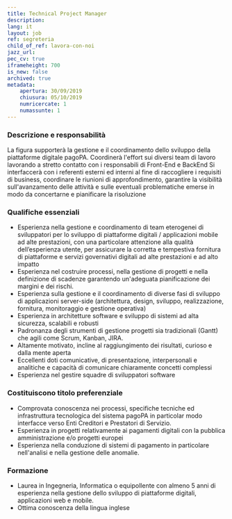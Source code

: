 ```yaml
---
title: Technical Project Manager
description:
lang: it
layout: job
ref: segreteria
child_of_ref: lavora-con-noi
jazz_url: 
pec_cv: true
iframeheight: 700
is_new: false
archived: true
metadata:
    apertura: 30/09/2019
    chiusura: 05/10/2019
    numricercate: 1
    numassunte: 1
---
```


### Descrizione e responsabilità

La figura supporterà la gestione e il coordinamento dello sviluppo della piattaforme digitale pagoPA.
Coordinerà l'effort sui diversi team di lavoro lavorando a stretto contatto con i responsabili di Front-End e BackEnd
Si interfaccerà con i referenti esterni ed interni al fine di raccogliere i requisiti di business, coordinare le riunioni di approfondimento, garantire la visibilità sull'avanzamento delle attività e sulle eventuali problematiche emerse in modo da concertarne e pianificare la risoluzione

### Qualifiche essenziali

* Esperienza nella gestione e coordinamento di team eterogenei di sviluppatori per lo sviluppo di piattaforme digitali / applicazioni mobile ad alte prestazioni, con una particolare attenzione alla qualità dell’esperienza utente, per assicurare la corretta e tempestiva fornitura di piattaforme e servizi governativi digitali ad alte prestazioni e ad alto impatto
* Esperienza nel costruire processi, nella gestione di progetti e nella definizione di scadenze garantendo un'adeguata pianificazione dei margini e dei rischi.
* Esperienza sulla gestione e il coordinamento di diverse fasi di sviluppo di applicazioni server-side (architettura, design, sviluppo, realizzazione, fornitura, monitoraggio e gestione operativa)
* Esperienza in architetture software e sviluppo di sistemi ad alta sicurezza, scalabili e robusti
* Padronanza degli strumenti di gestione progetti sia tradizionali (Gantt) che agili come Scrum, Kanban, JIRA.
* Altamente motivato, incline al raggiungimento dei risultati, curioso e dalla mente aperta
* Eccellenti doti comunicative, di presentazione, interpersonali e analitiche e capacità di comunicare chiaramente concetti complessi
* Esperienza nel gestire squadre di sviluppatori software

### Costituiscono titolo preferenziale

* Comprovata conoscenza nei processi, specifiche tecniche ed infrastruttura tecnologica del sistema pagoPA in particolar modo interfacce verso Enti Creditori e Prestatori di Servizio.
* Esperienza in progetti relativamente ai pagamenti digitali con la pubblica amministrazione e/o progetti europei
* Esperienza nella conduzione di sistemi di pagamento in particolare nell'analisi e nella gestione delle anomalie.

### Formazione

* Laurea in Ingegneria, Informatica o equipollente con almeno 5 anni di esperienza nella gestione dello sviluppo di piattaforme digitali, applicazioni web e mobile.
* Ottima conoscenza della lingua inglese
